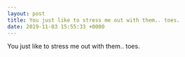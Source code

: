 ```yaml
---
layout: post
title: You just like to stress me out with them.. toes.
date: 2019-11-03 15:55:33 +0000
---
```


You just like to stress me out with them.. toes.

